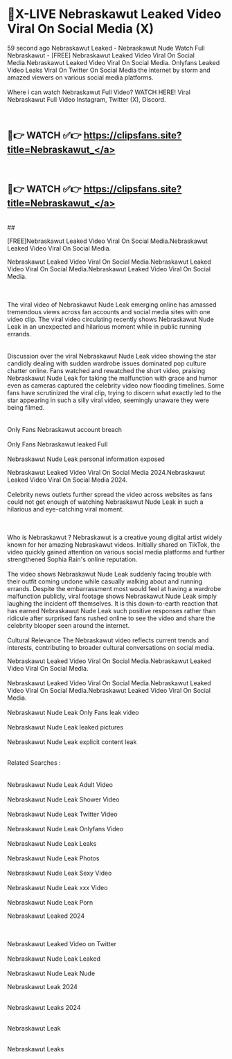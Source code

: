 # 🔴X-LIVE Nebraskawut  Leaked Video Viral On Social Media (X)<br>


59 second ago Nebraskawut  Leaked  - Nebraskawut  Nude  Watch Full Nebraskawut  - [FREE] Nebraskawut  Leaked Video Viral On Social Media.Nebraskawut  Leaked Video Viral On Social Media.   Onlyfans Leaked Video Leaks Viral On Twitter On Social Media the internet by storm and amazed viewers on various social media platforms. <br><br>
Where i can watch Nebraskawut  Full Video? WATCH HERE! Viral Nebraskawut  Full Video Instagram, Twitter (X), Discord. <br>


 <br>

##  🔴👉 WATCH ✅👉  <a href="https://clipsfans.site?title=Nebraskawut_&ref=git">https://clipsfans.site?title=Nebraskawut_</a> <br>
  <br>

##  🔴👉 WATCH ✅👉  <a href="https://clipsfans.site?title=Nebraskawut_&ref=git">https://clipsfans.site?title=Nebraskawut_</a> <br>
  <br>
  ##



[FREE]Nebraskawut  Leaked Video Viral On Social Media.Nebraskawut  Leaked Video Viral On Social Media. <br>

Nebraskawut  Leaked Video Viral On Social Media.Nebraskawut  Leaked Video Viral On Social Media.Nebraskawut  Leaked Video Viral On Social Media. <br>


  <br>

  <br>
The viral video of Nebraskawut  Nude Leak emerging online has amassed tremendous views across fan accounts and social media sites with one video clip. The viral video circulating recently shows Nebraskawut  Nude Leak in an unexpected and hilarious moment while in public running errands.<br>
<br>


<br>
Discussion over the viral Nebraskawut  Nude Leak video showing the star candidly dealing with sudden wardrobe issues dominated pop culture chatter online. Fans watched and rewatched the short video, praising Nebraskawut  Nude Leak for taking the malfunction with grace and humor even as cameras captured the celebrity video now flooding timelines. Some fans have scrutinized the viral clip, trying to discern what exactly led to the star appearing in such a silly viral video, seemingly unaware they were being filmed.<br>
<br>
<br> 
Only Fans Nebraskawut  account breach<br>
<br>
Only Fans Nebraskawut  leaked Full <br>
<br>
Nebraskawut  Nude Leak personal information exposed<br>

Nebraskawut  Leaked Video Viral On Social Media 2024.Nebraskawut  Leaked Video Viral On Social Media 2024. <br>
<br>
Celebrity news outlets further spread the video across websites as fans could not get enough of watching Nebraskawut  Nude Leak in such a hilarious and eye-catching viral moment.<br>
<br>

<br>
Who is Nebraskawut ? Nebraskawut  is a creative young digital artist widely known for her amazing Nebraskawut  videos. Initially shared on TikTok, the video quickly gained attention on various social media platforms and further strengthened Sophia Rain's online reputation.<br>
<br>
The video shows Nebraskawut  Nude Leak suddenly facing trouble with their outfit coming undone while casually walking about and running errands. Despite the embarrassment most would feel at having a wardrobe malfunction publicly, viral footage shows Nebraskawut  Nude Leak simply laughing the incident off themselves. It is this down-to-earth reaction that has earned Nebraskawut  Nude Leak such positive responses rather than ridicule after surprised fans rushed online to see the video and share the celebrity blooper seen around the internet.<br>
<br>
Cultural Relevance The Nebraskawut  video reflects current trends and interests, contributing to broader cultural conversations on social media.<br>

Nebraskawut  Leaked Video Viral On Social Media.Nebraskawut  Leaked Video Viral On Social Media.<br>
<br>
Nebraskawut  Leaked Video Viral On Social Media.Nebraskawut  Leaked Video Viral On Social Media.Nebraskawut  Leaked Video Viral On Social Media.<br>
<br>
Nebraskawut  Nude Leak Only Fans leak video<br>
<br>
Nebraskawut  Nude Leak leaked pictures<br>
<br>
Nebraskawut  Nude Leak explicit content leak<br>


<br>
Related Searches :<br>
<br>

<br>
Nebraskawut  Nude Leak Adult Video<br>
<br>
Nebraskawut  Nude Leak Shower Video<br>
<br>
Nebraskawut  Nude Leak Twitter Video<br>
<br>
Nebraskawut  Nude Leak Onlyfans Video<br>
<br>
Nebraskawut  Nude Leak Leaks<br>
<br>
Nebraskawut  Nude Leak Photos<br>

<br>
Nebraskawut  Nude Leak Sexy Video<br>
<br>
Nebraskawut  Nude Leak xxx Video<br>
<br>
Nebraskawut  Nude Leak Porn<br>

Nebraskawut   Leaked 2024 <br> <br>
<br>

Nebraskawut  Leaked Video on Twitter <br>
<br>
Nebraskawut  Nude Leak Leaked<br>
<br>
Nebraskawut  Nude Leak Nude<br>


Nebraskawut   Leak 2024 <br> <br>



Nebraskawut   Leaks 2024 <br> <br>



 
Nebraskawut   Leak<br> <br>



Nebraskawut   Leaks<br> <br>





</p>




 



</p>










